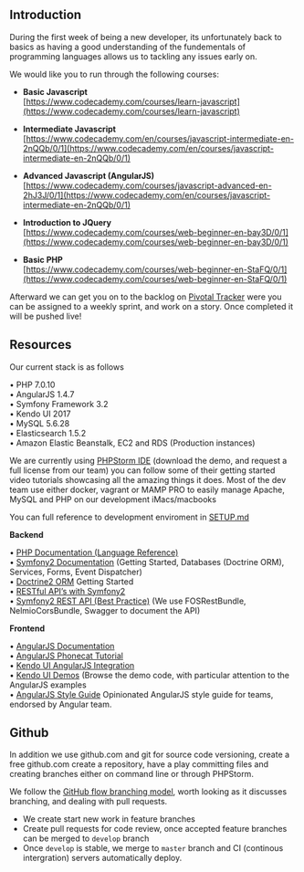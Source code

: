 ## Introduction

During the first week of being a new developer, its unfortunately back to basics as having a good understanding of the fundementals of programming languages allows us to tackling any issues early on.

We would like you to run through the following courses:

- **Basic Javascript**  
[https://www.codecademy.com/courses/learn-javascript](https://www.codecademy.com/courses/learn-javascript)

- **Intermediate Javascript**  
[https://www.codecademy.com/en/courses/javascript-intermediate-en-2nQQb/0/1](https://www.codecademy.com/en/courses/javascript-intermediate-en-2nQQb/0/1)

- **Advanced Javascript (AngularJS)**  
[https://www.codecademy.com/courses/javascript-advanced-en-2hJ3J/0/1](https://www.codecademy.com/en/courses/javascript-intermediate-en-2nQQb/0/1)

- **Introduction to JQuery**  
[https://www.codecademy.com/courses/web-beginner-en-bay3D/0/1](https://www.codecademy.com/courses/web-beginner-en-bay3D/0/1)

- **Basic PHP**  
[https://www.codecademy.com/courses/web-beginner-en-StaFQ/0/1](https://www.codecademy.com/courses/web-beginner-en-StaFQ/0/1)

Afterward we can get you on to the backlog on [Pivotal Tracker](https://www.pivotaltracker.com) were you can be assigned to a weekly sprint, and work on a story. Once completed it will be pushed live!

## Resources

Our current stack is as follows

• PHP 7.0.10  
• AngularJS 1.4.7  
• Symfony Framework 3.2  
• Kendo UI 2017  
• MySQL 5.6.28  
• Elasticsearch 1.5.2  
• Amazon Elastic Beanstalk, EC2 and RDS (Production instances)  

We are currently using [PHPStorm IDE](https://www.jetbrains.com/phpstorm/) (download the demo, and request a full license from our team) you can follow some of their getting started video tutorials showcasing all the amazing things it does. Most of the dev team use either docker, vagrant or MAMP PRO to easily manage Apache, MySQL and PHP on our development iMacs/macbooks

You can full reference to development enviroment in [SETUP.md](SETUP.md)

**Backend**

• [PHP Documentation (Language Reference)](http://php.net/manual/en/)  
• [Symfony2 Documentation](https://symfony.com/doc/current/index.html) (Getting Started, Databases (Doctrine ORM), Services, Forms, Event Dispatcher)  
• [Doctrine2 ORM](http://docs.doctrine-project.org/projects/doctrine-orm/en/latest/tutorials/getting-started.html) Getting Started  
• [RESTful API’s with Symfony2](http://williamdurand.fr/2012/08/02/rest-apis-with-symfony2-the-right-way/)  
• [Symfony2 REST API (Best Practice)](http://welcometothebundle.com/symfony2-rest-api-the-best-2013-way) (We use FOSRestBundle, NelmioCorsBundle, Swagger to document the API)  

**Frontend**

• [AngularJS Documentation](https://docs.angularjs.org)  
• [AngularJS Phonecat Tutorial](https://docs.angularjs.org/tutorial)  
• [Kendo UI AngularJS Integration](http://docs.telerik.com/kendo-ui/AngularJS/introduction)  
• [Kendo UI Demos](http://demos.telerik.com/kendo-ui) (Browse the demo code, with particular attention to the AngularJS examples  
• [AngularJS Style Guide](https://github.com/johnpapa/angular-styleguide/blob/master/a1/README.md) Opinionated AngularJS style guide for teams, endorsed by Angular team.

## Github

In addition we use github.com and git for source code versioning, create a free github.com create a repository, have a play committing files and creating branches either on command line or through PHPStorm. 

We follow the [GitHub flow branching model](https://guides.github.com/introduction/flow), worth looking as it discusses branching, and dealing with pull requests.

- We create start new work in feature branches
- Create pull requests for code review, once accepted feature branches can be merged to ``develop`` branch
- Once ``develop`` is stable, we merge to ``master`` branch and CI (continous intergration) servers automatically deploy.
